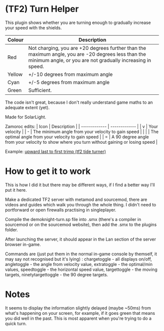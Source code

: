 # (TF2) Turn Helper
This plugin shows whether you are turning enough to gradually increase your speed with the shields.

| Colour  | Description |
| ------------- | ------------- |
| Red  | Not charging, you are +20 degrees further than the maximum angle, you are -20 degrees less than the minimum angle, or you are not gradually increasing in speed.  |
| Yellow | +/-10 degrees from maximum angle  |
| Cyan  | +/-5 degrees from maximum angle  |
| Green | Sufficient.  |

The code isn't great, because I don't really understand game maths to an adequate extent (yet).

Made for SolarLight.

Zamoroc edits:
| Icon  | Description |
| ------------- | ------------- |
| v | Your velocity  |
| - | The minimum angle from your velocity to gain speed  |
| \| | The optimal angle from your velocity to gain speed |
| = | A 90 degree angle from your velocity to show where you turn without gaining or losing speed |

Example: [upward last to first trimp (tf2 tide turner)](https://youtu.be/fJPEFj5maX4)

# How to get it to work
This is how I did it but there may be different ways, if I find a better way I'll put it here.

Make a dedicated TF2 server with metamod and sourcemod, there are videos and guides which walk you through the whole thing. I didn't need to portforward or open firewalls practising in singleplayer.

Compile the demoknight-turn.sp file into .smx (there's a compiler in sourcemod or on the sourcemod website), then add the .smx to the plugins folder.

After launching the server, it should appear in the Lan section of the server browser in-game.

Commands are (just put them in the normal in-game console by themself, it may say not recognised but it's lying) : chargetoggle - all displays on/off, angletoggle - the angle from velocity value, extratoggle - the optimal/min values, speedtoggle - the horizontal speed value, targettoggle - the moving targets, ninetytargettoggle - the 90 degree targets.

# Notes
It seems to display the information slightly delayed (maybe ~50ms) from what's happening on your screen, for example, if it goes green that means you did well in the past. This is most apparent when you're trying to do a quick turn.
